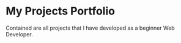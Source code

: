 # My Projects Portfolio

Contained are all projects that I have developed as a beginner Web Developer. 
